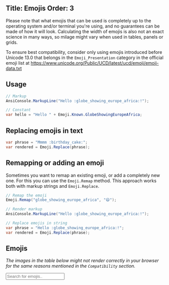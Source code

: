 Title: Emojis
Order: 3
---

Please note that what emojis that can be used is completely up to 
the operating system and/or terminal you're using, and no guarantees
can be made of how it will look. Calculating the width of emojis
is also not an exact science in many ways, so milage might vary when
used in tables, panels or grids.

To ensure best compatibility, consider only using emojis introduced
before Unicode 13.0 that belongs in the `Emoji_Presentation` category
in the official emoji list at 
https://www.unicode.org/Public/UCD/latest/ucd/emoji/emoji-data.txt

## Usage

```csharp
// Markup
AnsiConsole.MarkupLine("Hello :globe_showing_europe_africa:!");

// Constant
var hello = "Hello " + Emoji.Known.GlobeShowingEuropeAfrica;
```

## Replacing emojis in text

```csharp
var phrase = "Mmmm :birthday_cake:";
var rendered = Emoji.Replace(phrase);
```

## Remapping or adding an emoji

Sometimes you want to remap an existing emoji, or 
add a completely new one. For this you can use the 
`Emoji.Remap` method. This approach works both with 
markup strings and `Emoji.Replace`.

```csharp
// Remap the emoji
Emoji.Remap("globe_showing_europe_africa", "😄");

// Render markup
AnsiConsole.MarkupLine("Hello :globe_showing_europe_africa:!");

// Replace emojis in string
var phrase = "Hello :globe_showing_europe_africa:!";
var rendered = Emoji.Replace(phrase);
```

## Emojis

_The images in the table below might not render correctly in your 
browser for the same reasons mentioned in the `Compatibility` section._


<input
    id="emojiSearch"
    type="search"
    oninput="search(this, 'emoji-results', 2)"
    placeholder="Search for emojis.."
    title="Type in an emoji name" />


<?# EmojiTable /?>